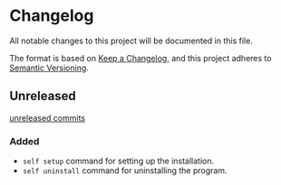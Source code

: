 # Changelog

All notable changes to this project will be documented in this file.

The format is based on [Keep a Changelog](https://keepachangelog.com/en/1.1.0/),
and this project adheres to [Semantic Versioning](https://semver.org/spec/v2.0.0.html).

## Unreleased

[unreleased commits]

### Added

- `self setup` command for setting up the installation.
- `self uninstall` command for uninstalling the program.

[unreleased commits]: https://github.com/D4isDAVID/dxm/commits

